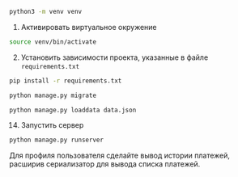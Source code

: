 ```bash
python3 -m venv venv
```
1. Активировать виртуальное окружение
```bash
source venv/bin/activate
```
2. Установить зависимости проекта, указанные в файле `requirements.txt`
```bash
pip install -r requirements.txt
```
```bash
python manage.py migrate
```
```bash
python manage.py loaddata data.json
```
14. Запустить сервер
```bash
python manage.py runserver
```
Для профиля пользователя сделайте вывод истории платежей, расширив сериализатор для вывода списка платежей.